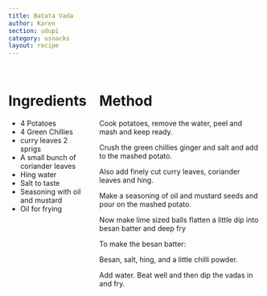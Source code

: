 ```yaml
---
title: Batata Vada
author: Karen
section: udupi
category: usnacks
layout: recipe
---
```


<br>
<div class='columns'> <div class='column is-one-third p-3' markdown='1'>

# Ingredients

* 4 Potatoes
* 4 Green Chillies
* curry leaves 2 sprigs
* A small bunch of coriander leaves
* Hing water
* Salt to taste
* Seasoning with oil and mustard
* Oil for frying


</div> <div class='column is-two-thirds p-3' markdown='1'>

# Method

Cook potatoes, remove the water, peel and mash and keep ready.

Crush the green chillies ginger and salt and add to the mashed potato.

Also add finely cut curry leaves, coriander leaves and hing.

Make a seasoning of oil and mustard seeds and pour on the mashed potato.

Now make lime sized balls flatten a little dip into besan batter and deep fry 

To make the besan batter: 

Besan, salt, hing, and a little chilli powder.

Add water. Beat well and then dip the vadas in and fry.



</div> </div>